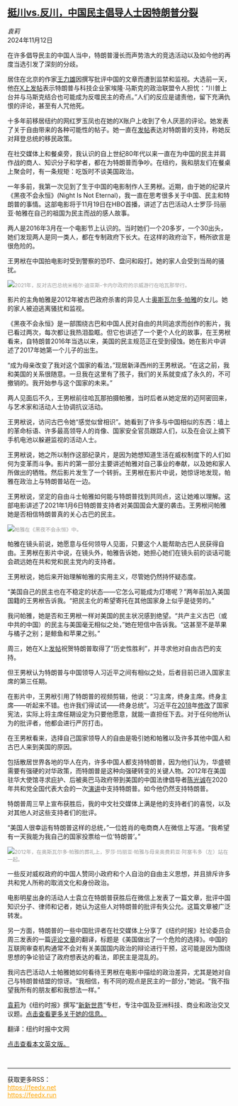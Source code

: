 <!--1731400622000-->
[挺川vs.反川，中国民主倡导人士因特朗普分裂](https://cn.nytimes.com/china/20241112/china-cuba-night-is-not-eternal/)
------

<address>袁莉</address><time pudate="2024-11-12 04:05:39" datetime="2024-11-12 04:05:39">2024年11月12日</time><section><p>在许多倡导民主的中国人当中，特朗普漫长而声势浩大的竞选活动以及如今他的再度当选引发了深刻的分歧。</p><p>居住在北京的作家<a href="https://www.nytimes.com/2012/11/07/opinion/in-china-unwelcome-at-the-party.html">王力雄</a>因撰写批评中国的文章而遭到监禁和监视。大选前一天，他<a rel="noopener noreferrer" target="_blank" href="https://x.com/wlixiong/status/1852941896324379046">在X上发帖</a>表示特朗普与科技企业家埃隆·马斯克的政治联盟令人担忧：“川普上台并与马斯克结合也可能成为反噬民主的奇点。”人们的反应是谴责他，留下充满仇恨的评论，甚至有人咒他死。</p><p>十多年前移居纽约的网红罗玉凤也在她的X账户上收到了令人厌恶的评论。她发表了关于自由带来的各种可能性的帖子。她一直在<a rel="noopener noreferrer" target="_blank" href="https://x.com/Menghuanlangqi2/status/1852674772301205920">发帖</a>表达对特朗普的支持，称她反对拜登总统的移民政策。</p><p>在社交媒体上和餐桌旁，我认识的自上世纪80年代以来一直在为中国的民主并肩作战的商人、知识分子和学者，都在为特朗普而争吵。在纽约，我和朋友们在餐桌上聚会时，有一条规矩：吃饭时不谈美国政治。</p><p>一年多前，我第一次见到了生于中国的电影制作人王男栿。近期，由于她的纪录片《黑夜不会永恒》(Night Is Not Eternal)，我一直在思考很多关于中国、民主和特朗普的事情。这部电影将于11月19日在HBO首播，讲述了古巴活动人士罗莎·玛丽亚·帕雅在自己的祖国为民主而战的感人故事。</p><p>两人是2016年3月在一个电影节上认识的。当时她们一个20多岁，一个30出头，她们发现两人是同一类人，都在专制政府下长大。在这样的政府治下，畅所欲言是很危险的。</p><p>王男栿在中国拍电影时受到警察的恐吓、盘问和殴打。她的家人会受到当局的骚扰。</p><p><img src="https://images.weserv.nl/?url=static01.nyt.com/images/2024/11/06/multimedia/00newworld-03-zbjp/00newworld-03-zbjp-master1050.jpg"><small style="color: #999;">2021年，反对古巴总统米格尔·迪亚斯-卡内尔政府的示威游行在哈瓦那举行。</small></p><p>影片的主角帕雅是2012年被古巴政府杀害的异见人士<a href="https://www.nytimes.com/2023/06/12/world/americas/cuba-oswaldo-paya-death.html">奥斯瓦尔多·帕雅</a>的女儿。她的家人被迫逃离骚扰和监视。</p><p>《黑夜不会永恒》是一部围绕古巴和中国人民对自由的共同追求而创作的影片，我已看过两次，每次都让我热泪盈眶。但它也讲述了一个更个人化的故事，在王男栿看来，自特朗普2016年当选以来，美国的民主规范正在受到侵蚀。她在影片中讲述了2017年她第一个儿子的出生。</p><p>“成为母亲改变了我对这个国家的看法，”现居新泽西州的王男栿说。“在这之前，我和美国的关系很随意。一旦我在这里有了孩子，我们的关系就变成了永久的，不可撤销的。我开始参与这个国家的未来。”</p><p>两人见面后不久，王男栿前往哈瓦那拍摄帕雅，当时后者从她定居的迈阿密回来，与艺术家和活动人士协调抗议活动。</p><p>王男栿说，访问古巴令她“感觉似曾相识”。她看到了许多与中国相似的东西：墙上的革命标语、许多最高领导人的肖像、国家安全官员跟踪人们，以及在会议上摘下手机电池以躲避监视的活动人士。</p><p>王男栿说，她之所以制作这部纪录片，是因为她想知道生活在威权制度下的人们如何为变革而斗争。影片的第一部分主要讲述帕雅对自己事业的奉献，以及她和家人所做出的牺牲。然后影片发生了一个转折。王男栿在影片中说，她惊讶地发现，帕雅在政治上与特朗普站在一边。</p><p>王男栿说，坚定的自由斗士帕雅如何能与特朗普找到共同点，这让她难以理解。这部电影讲述了2021年1月6日特朗普支持者对美国国会大厦的袭击。王男栿问帕雅她是否相信特朗普真的关心古巴的民主。</p><p><img src="https://images.weserv.nl/?url=static01.nyt.com/images/2024/11/06/multimedia/00newworld-04-zbjp/00newworld-04-zbjp-master1050.jpg"><small style="color: #999;">帕雅在《黑夜不会永恒》中。</small></p><p>帕雅在镜头前说，她愿意与任何领导人见面，只要这个人能帮助古巴人民获得自由。王男栿在影片中说，在镜头外，帕雅告诉她，她担心她们在镜头前的谈话可能会疏远她在共和党和民主党内的支持者。</p><p>王男栿说，她后来开始理解帕雅的实用主义，尽管她仍然持怀疑态度。</p><p>“美国自己的民主也在不稳定的状态——它怎么可能成为灯塔呢？”两年前加入美国国籍的王男栿告诉我。“把民主化的希望寄托在其他国家身上似乎是徒劳的。”</p><p>我问帕雅，她是否和王男栿一样对美国的民主状况感到绝望。“共产主义古巴（或中共的中国）的民主与美国毫无相似之处，”她在短信中告诉我。“这甚至不是苹果与橘子之别；是鲸鱼和苹果之别。”</p><p>周三，她在X上<a rel="noopener noreferrer" target="_blank" href="https://x.com/RosaMariaPaya/status/1854252664856437239">发帖</a>祝贺特朗普取得了“历史性胜利”，并寻求他对自由古巴的支持。</p><p>但王男栿认为特朗普与中国领导人习近平之间有相似之处，后者目前已进入国家主席的第三任期。</p><p>在影片中，王男栿引用了特朗普的视频剪辑，他说：“习主席，终身主席。终身主席——听起来不错。也许我们得试试——终身总统”。习近平在<a href="https://cn.nytimes.com/china/20180225/china-xi-jinping/">2018</a>年<a href="https://cn.nytimes.com/china/20180311/china-xi-constitution-term-limits/">修改</a>了国家宪法，实际上将主席任期设定为只要他愿意，就能一直担任下去。对于任何他所认为的批评者，他都会进行严厉打击。</p><p>在王男栿看来，选择自己国家领导人的自由是吸引她和帕雅以及许多其他中国人和古巴人来到美国的原因。</p><p>包括散居世界各地的华人在内，许多中国人都支持特朗普，因为他们认为，华盛顿需要有强硬的对华政策，而特朗普是这种向强硬转变的关键人物。2012年在美国驻华大使馆寻求庇护、后被奥巴马政府带到美国的中国法律倡导者<a href="https://www.nytimes.com/2012/05/20/world/asia/china-dissident-chen-guangcheng-united-states.html">陈光诚</a>在2020年共和党全国代表大会的一次<a rel="noopener noreferrer" target="_blank" href="https://youtu.be/8vdZ_n1h1t0?si=DIgChzwVHXiVpnnm">演讲</a>中支持特朗普。如今他仍然支持特朗普。</p><p>特朗普周三早上宣布获胜后，我的中文社交媒体上满是他的支持者们的喜悦，以及对其他人对这些支持者们的批评。</p><p>“美国人很幸运有特朗普这样的总统，”一位姓肖的电商商人在微信上写道。“我希望有一天我能为我自己的国家投票给一位‘特朗普’。”</p><p><img src="https://images.weserv.nl/?url=static01.nyt.com/images/2024/11/06/multimedia/00newworld-06-zbjp/00newworld-06-zbjp-master1050.jpg"><small style="color: #999;">2012年，在奥斯瓦尔多·帕雅的葬礼上，罗莎·玛丽亚·帕雅与母亲奥费莉亚·阿塞韦多（左）站在一起。</small></p><p>一些反对威权政府的中国人赞同小政府和个人自治的自由主义思想，并且排斥许多共和党人所称的取消文化和身份政治。</p><p>电影明星出身的活动人士袁立在特朗普获胜后在微信上发表了一篇文章，批评中国知识分子、律师和记者，她认为这些人对特朗普的批评有失公允。这篇文章被广泛转发。</p><p>另一方面，特朗普的一些中国批评者在社交媒体上分享了《纽约时报》社论委员会周三发表的一篇<a href="https://www.nytimes.com/2024/11/06/opinion/trump-wins.html">评论文章</a>的翻译，标题是《美国做出了一个危险的选择》。中国的互联网审查机构通常不会对有关美国国内政治的辩论进行干预，这可能是因为围绕思想的争论验证了政府想表达的看法，即民主是混乱的。</p><p>我问古巴活动人士帕雅她如何看待王男栿在电影中描绘的政治差异，尤其是她对自己与特朗普结盟的惊讶。“我相信，有不同的观点是民主的一部分，”她说。“我不指望我所有的朋友都和我想法一样。”</p></section><footer><p><a rel="nofollow" target="_blank" href="https://www.nytimes.com/by/li-yuan">袁莉</a>为《纽约时报》撰写“<a rel="nofollow" target="_blank" href="https://cn.nytimes.com/topic/20180823/the-new-new-world/">新新世界</a>”专栏，专注中国及亚洲科技、商业和政治交叉议题。<a rel="nofollow" target="_blank" href="https://www.nytimes.com/by/li-yuan">点击查看更多关于她的信息。</a></p><p>翻译：纽约时报中文网</p><p><a rel="nofollow" target="_blank" href="https://www.nytimes.com/2024/11/11/business/china-cuba-night-is-not-eternal.html">点击查看本文英文版。</a></p></footer><br><hr><div>获取更多RSS：<br><a href="https://feedx.net" style="color:orange" target="_blank">https://feedx.net</a> <br><a href="https://feedx.run" style="color:orange" target="_blank">https://feedx.run</a><br></div>
